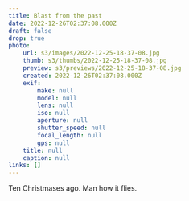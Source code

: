 ```yaml
---
title: Blast from the past
date: 2022-12-26T02:37:08.000Z
draft: false
drop: true
photo:
    url: s3/images/2022-12-25-18-37-08.jpg
    thumb: s3/thumbs/2022-12-25-18-37-08.jpg
    preview: s3/previews/2022-12-25-18-37-08.jpg
    created: 2022-12-26T02:37:08.000Z
    exif:
        make: null
        model: null
        lens: null
        iso: null
        aperture: null
        shutter_speed: null
        focal_length: null
        gps: null
    title: null
    caption: null
links: []
---
```


Ten Christmases ago. Man how it flies.
